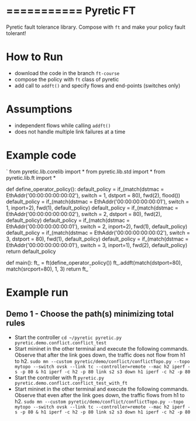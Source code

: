 ===========
Pyretic FT
===========
Pyretic fault tolerance library. Compose with `ft` and make your policy fault tolerant!

# How to Run
* download the code in the branch `ft-course`
* compose the policy with `ft` class of pyretic
* add call to `addft()` and specify flows and end-points (switches only)

# Assumptions
* independent flows while calling `addft()`
* does not handle multiple link failures at a time

# Example code
`
from pyretic.lib.corelib import *
from pyretic.lib.std import *
from pyretic.lib.ft import *

def define_operator_policy():
        default_policy = if_(match(dstmac = EthAddr('00:00:00:00:00:02'), switch = 1, dstport = 80), fwd(2), flood())
        default_policy = if_(match(dstmac = EthAddr('00:00:00:00:00:01'), switch = 1, inport=2), fwd(1), default_policy)
        default_policy = if_(match(dstmac = EthAddr('00:00:00:00:00:02'), switch = 2, dstport = 80), fwd(2), default_policy)
        default_policy = if_(match(dstmac = EthAddr('00:00:00:00:00:01'), switch = 2, inport=2), fwd(1), default_policy)
        default_policy = if_(match(dstmac = EthAddr('00:00:00:00:00:02'), switch = 3, dstport = 80), fwd(1), default_policy)
        default_policy = if_(match(dstmac = EthAddr('00:00:00:00:00:01'), switch = 3, inport=1), fwd(2), default_policy)
        return default_policy

def main():
        ft_ = ft(define_operator_policy())
        ft_.addft(match(dstport=80), match(srcport=80), 1, 3)
        return ft_
`

# Example run

## Demo 1 - Choose the path(s) minimizing total rules
* Start the controller 
`
cd ~/pyretic
pyretic.py pyretic.demo.conflict.conflict_test
`
* Start mininet in the other terminal and execute the following commands. Observe that after the link goes down, the traffic does not flow from h1 to h2.
`
sudo mn --custom pyretic/demo/conflict/conflictTopo.py --topo mytopo --switch ovsk --link tc --controller=remote --mac
h2 iperf -s -p 80 &
h1 iperf -c h2 -p 80
link s2 s3 down
h1 iperf -c h2 -p 80
`
* Start the controller with ft
`
pyretic.py pyretic.demo.conflict.conflict_test_with_ft
`
* Start mininet in the other terminal and execute the following commands. Observe that even after the link goes down, the traffic flows from h1 to h2.
`
sudo mn --custom pyretic/demo/conflict/conflictTopo.py --topo mytopo --switch ovsk --link tc --controller=remote --mac
h2 iperf -s -p 80 &
h1 iperf -c h2 -p 80
link s2 s3 down
h1 iperf -c h2 -p 80
`

##
